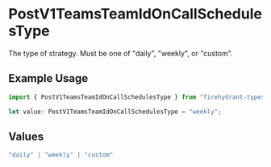 # PostV1TeamsTeamIdOnCallSchedulesType

The type of strategy. Must be one of "daily", "weekly", or "custom".

## Example Usage

```typescript
import { PostV1TeamsTeamIdOnCallSchedulesType } from "firehydrant-typescript-sdk/models/components";

let value: PostV1TeamsTeamIdOnCallSchedulesType = "weekly";
```

## Values

```typescript
"daily" | "weekly" | "custom"
```
